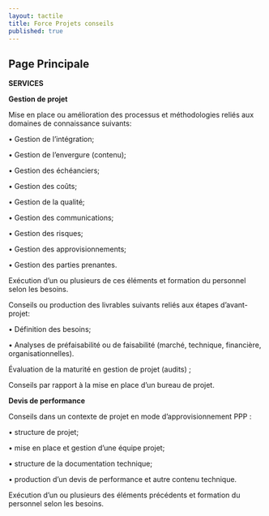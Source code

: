 ```yaml
---
layout: tactile
title: Force Projets conseils
published: true
---
```


## Page Principale

**SERVICES**

**Gestion de projet**

Mise en place ou amélioration des processus et méthodologies reliés aux domaines de connaissance suivants:

•	Gestion de l’intégration;

•	Gestion de l’envergure (contenu);

•	Gestion des échéanciers;

•	Gestion des coûts;

•	Gestion de la qualité;

•	Gestion des communications;

•	Gestion des risques;

•	Gestion des approvisionnements;

•	Gestion des parties prenantes.

Exécution d’un ou plusieurs de ces éléments et formation du personnel selon les besoins.

Conseils ou production des livrables suivants reliés aux étapes d’avant-projet:

•	Définition des besoins;

•	Analyses de préfaisabilité ou de faisabilité (marché, technique, financière, organisationnelles).

Évaluation de la maturité en gestion de projet  (audits) ;

Conseils par rapport à la mise en place d’un bureau de projet.
 
**Devis de performance**

Conseils dans un contexte de projet en mode d’approvisionnement PPP :

•	structure de projet;

•	mise en place et gestion d’une équipe projet;

•	structure de la documentation technique; 

•	production d’un devis de performance et autre contenu technique.

Exécution d’un ou plusieurs des éléments précédents et formation du personnel selon les besoins. 
